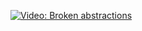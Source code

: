 [![Video: Broken abstractions][img]][vid]

[vid]: https://youtu.be/GZ9pgfQ77Kg
[img]: https://img.youtube.com/vi/GZ9pgfQ77Kg/hqdefault.jpg

